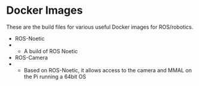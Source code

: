 # Docker Images

These are the build files for various useful Docker images for ROS/robotics.

- ROS-Noetic
- - A build of ROS Noetic
- ROS-Camera
- - Based on ROS-Noetic, it allows access to the camera and MMAL on the Pi running a 64bit OS
